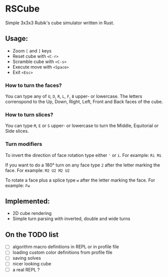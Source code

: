 # RSCube

Simple 3x3x3 Rubik's cube simulator written in Rust.

## Usage:
- Zoom `[` and `]` keys
- Reset cube with `<C-r>`
- Scramble cube with `<C-s>`
- Execute move with `<Space>`
- Exit `<Esc>`

### How to turn the faces?
You can type any of `U`, `D`, `R`, `L`, `F`, `B` upper- or lowercase.
The letters correnspond to the Up, Down, Right, Left, Front
and Back faces of the cube.

### How to turn slices?
You can type `M`, `E` or `S` upper- or lowercase to turn the Middle,
Equitorial or Side slices.

### Turn modifiers
To invert the direction of face rotation type either `'` or `i`.
For example: `Ri Mi`

If you want to do a 180° turn on any face type `2` after the
letter marking the face.
For example: `M2 U2 M2 U2`

To rotate a face plus a splice type `w` after the letter marking the face.
For example: `Fw`

## Implemented:
- 2D cube rendering
- Simple turn parsing with inverted, double and wide turns

## On the TODO list
- [ ] algorithm macro definitions in REPL or in profile file
- [ ] loading custom color definitions from profile file
- [ ] saving solves
- [ ] nicer looking cube
- [ ] a real REPL ?
